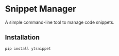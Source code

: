 # Snippet Manager

A simple command-line tool to manage code snippets.

## Installation

```sh
pip install ytsnippet
```
